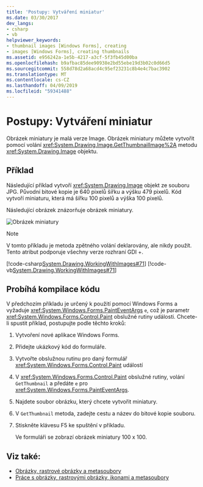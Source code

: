 ```yaml
---
title: 'Postupy: Vytváření miniatur'
ms.date: 03/30/2017
dev_langs:
- csharp
- vb
helpviewer_keywords:
- thumbnail images [Windows Forms], creating
- images [Windows Forms], creating thumbnails
ms.assetid: e956242a-1e5b-4217-a3cf-5f3fb45d00ba
ms.openlocfilehash: b9afbac85dee90938e2bd55ebe19d3b02c0d66d5
ms.sourcegitcommit: 558d78d2a68acd4c95ef23231c8b4e4c7bac3902
ms.translationtype: MT
ms.contentlocale: cs-CZ
ms.lasthandoff: 04/09/2019
ms.locfileid: "59341488"
---
```

# <a name="how-to-create-thumbnail-images"></a>Postupy: Vytváření miniatur
Obrázek miniatury je malá verze Image. Obrázek miniatury můžete vytvořit pomocí volání <xref:System.Drawing.Image.GetThumbnailImage%2A> metodu <xref:System.Drawing.Image> objektu.  
  
## <a name="example"></a>Příklad  
 Následující příklad vytvoří <xref:System.Drawing.Image> objekt ze souboru JPG. Původní bitové kopie je 640 pixelů šířku a výšku 479 pixelů. Kód vytvoří miniaturu, která má šířku 100 pixelů a výška 100 pixelů.  
  
 Následující obrázek znázorňuje obrázek miniatury.  
  
 ![Obrázek miniatury](./media/thumbnail1.png "Thumbnail1")  
  
> [!NOTE]
>  V tomto příkladu je metoda zpětného volání deklarovány, ale nikdy použít. Tento atribut podporuje všechny verze rozhraní GDI +.  
  
 [!code-csharp[System.Drawing.WorkingWithImages#71](~/samples/snippets/csharp/VS_Snippets_Winforms/System.Drawing.WorkingWithImages/CS/Class1.cs#71)]
 [!code-vb[System.Drawing.WorkingWithImages#71](~/samples/snippets/visualbasic/VS_Snippets_Winforms/System.Drawing.WorkingWithImages/VB/Class1.vb#71)]  
  
## <a name="compiling-the-code"></a>Probíhá kompilace kódu  
 V předchozím příkladu je určený k použití pomocí Windows Forms a vyžaduje <xref:System.Windows.Forms.PaintEventArgs> `e`, což je parametr <xref:System.Windows.Forms.Control.Paint> obslužné rutiny události. Chcete-li spustit příklad, postupujte podle těchto kroků:  
  
1. Vytvoření nové aplikace Windows Forms.  
  
2. Přidejte ukázkový kód do formuláře.  
  
3. Vytvořte obslužnou rutinu pro daný formulář <xref:System.Windows.Forms.Control.Paint> událostí  
  
4. V <xref:System.Windows.Forms.Control.Paint> obslužné rutiny, volání `GetThumbnail` a předáte `e` pro <xref:System.Windows.Forms.PaintEventArgs>.  
  
5. Najdete soubor obrázku, který chcete vytvořit miniatury.  
  
6. V `GetThumbnail` metoda, zadejte cestu a název do bitové kopie souboru.  
  
7. Stiskněte klávesu F5 ke spuštění v příkladu.  
  
     Ve formuláři se zobrazí obrázek miniatury 100 x 100.  
  
## <a name="see-also"></a>Viz také:

- [Obrázky, rastrové obrázky a metasoubory](images-bitmaps-and-metafiles.md)
- [Práce s obrázky, rastrovými obrázky, ikonami a metasoubory](working-with-images-bitmaps-icons-and-metafiles.md)

